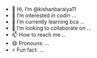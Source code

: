 - 👋 Hi, I’m @kishanbaraiya11
- 👀 I’m interested in codin ...
- 🌱 I’m currently learning bca ...
- 💞️ I’m looking to collaborate on ...
- 📫 How to reach me ...
- 😄 Pronouns: ...
- ⚡ Fun fact: ...

<!---
kishanbaraiya11/kishanbaraiya11 is a ✨ special ✨ repository because its `README.md` (this file) appears on your GitHub profile.
You can click the Preview link to take a look at your changes.
--->
